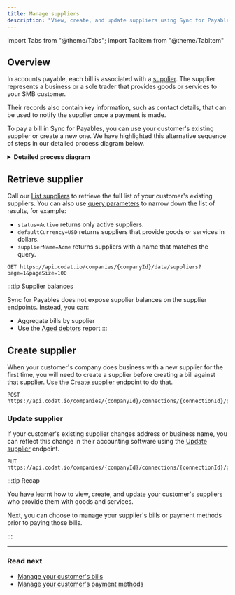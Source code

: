 ```yaml
---
title: Manage suppliers
description: "View, create, and update suppliers using Sync for Payables"
---
```


import Tabs from "@theme/Tabs";
import TabItem from "@theme/TabItem"

## Overview

In accounts payable, each bill is associated with a [supplier](/sync-for-payables-api#/schemas/Supplier). The supplier represents a business or a sole trader that provides goods or services to your SMB customer. 

Their records also contain key information, such as contact details, that can be used to notify the supplier once a payment is made.

To pay a bill in Sync for Payables, you can use your customer's existing supplier or create a new one. We have highlighted this alternative sequence of steps in our detailed process diagram below. 

<details>
<summary><b>Detailed process diagram</b></summary>

```mermaid

  sequenceDiagram
      participant smb as SMB customer
      participant app as Your application 
      participant codat as Codat
      participant acctg as Accounting platform
      
      alt Retrieve suppliers
        app ->> codat: Requests details of existing suppliers
        codat ->> acctg: Fetches suppliers
        acctg -->> codat: Returns suppliers
        codat ->> app: Returns suppliers
        app ->> smb: Displays suppliers
        smb ->> app: Selects supplier
      else Create supplier
        smb ->> app: Provides supplier details
        app ->> codat: Creates supplier
        codat ->> acctg: Creates supplier record
      end
```

</details>

## Retrieve supplier

Call our [List suppliers](/sync-for-payables-api#/operations/list-suppliers) to retrieve the full list of your customer's existing suppliers. You can also use [query parameters](/using-the-api/querying) to narrow down the list of results, for example:

- `status=Active` returns only active suppliers.
- `defaultCurrency=USD` returns suppliers that provide goods or services in dollars.
- `supplierName=Acme` returns suppliers with a name that matches the query.

<Tabs>

<TabItem value="HTTP" label="HTTP">

```http
GET https://api.codat.io/companies/{companyId}/data/suppliers?page=1&pageSize=100
```
</TabItem >

</Tabs>

:::tip Supplier balances

Sync for Payables does not expose supplier balances on the supplier endpoints. Instead, you can:
- Aggregate bills by supplier
- Use the [Aged debtors](/sync-for-payables-api#/operations/get-aged-debtors-report) report
:::

## Create supplier

When your customer's company does business with a new supplier for the first time, you will need to create a supplier before creating a bill against that supplier. Use the [Create supplier](/sync-for-payables-api#/operations/create-supplier) endpoint to do that.

<Tabs>

<TabItem value="HTTP" label="HTTP">

```http
POST https://api.codat.io/companies/{companyId}/connections/{connectionId}/push/suppliers
```
</TabItem >

</Tabs>

### Update supplier

If your customer's existing supplier changes address or business name, you can reflect this change in their accounting software using the [Update supplier](/sync-for-payables-api#/operations/put-supplier) endpoint.



```http request title="Update supplier"
PUT https://api.codat.io/companies/{companyId}/connections/{connectionId}/push/suppliers/{supplierId}
```

:::tip Recap

You have learnt how to view, create, and update your customer's suppliers who provide them with goods and services. 

Next, you can choose to manage your supplier's bills or payment methods prior to paying those bills.

:::

---
### Read next

* [Manage your customer's bills](/payables/bills)
* [Manage your customer's payment methods](/payables/mapping)